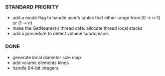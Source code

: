 ### STANDARD PRIORITY
- add a mode flag to handle user's tables that either range from (0 -> n-1) or (1 -> n)
- make the GetNearest() thread safe: allocate thread local stacks
- add a procedure to detect volume subdomains

### DONE
- generate local diameter size map
- add volume elements kinds
- handle 64-bit integers
